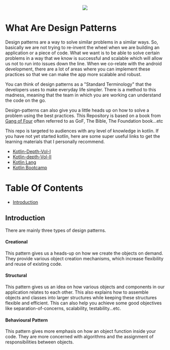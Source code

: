 <p align="center">
  <img src="https://github.com/iamjosephmj/kotlin-design-patters/blob/main/images/structures.jpg" />
</p>


# What Are Design Patterns

Design patterns are a way to solve similar problems in a similar ways. So, basically we are not trying to re-invent the 
wheel when we are building an application or a piece of code. What we want is to be able to solve certain problems in a 
way that we know is successful and scalable which will allow us not to run into issues down the line. When we co-relate 
with the android development, there are a lot of areas where you can implement these practices so that we can make the app 
more scalable and robust.

You can think of design patterns as a "Standard Terminology" that the developers uses to make everyday life simpler. There 
is a method to this madness, meaning that the team in which you are working can understand the code on the go.

Design-patterns can also give you a little heads up on how to solve a problem using the best practices. This Repository 
is based on a book from [Gang of Four](http://wiki.c2.com/?GangOfFour) often referred to as GoF, The Bible, The Foundation book...etc 

This repo is targeted to audiences with any level of knowledge in kotlin. If you have not yet started kotlin, here are 
some super useful links to get the learning materials that I personally recommend.

- [Kotlin-Depth-Vol-I](https://www.amazon.com/Kotlin-Depth-Vol-I-Comprehensive-Multi-Paradigm/dp/9389328586)
- [Kotlin-depth-Vol-II](https://www.amazon.com/Kotlin-depth-Vol-II-comprehensive-multi-paradigm/dp/9389423228)
- [Kotlin Lang](https://kotlinlang.org/docs/getting-started.html)
- [Kotlin Bootcamp](https://developer.android.com/codelabs/kotlin-bootcamp-introduction)

# Table Of Contents

* [Introduction](#Introduction)


## Introduction

There are mainly three types of design patterns.
#### Creational
This pattern gives us a heads-up on how we create the objects on demand. They provide various object creation mechanisms, which 
increase flexibility and reuse of existing code.

#### Structural 
This pattern gives us an idea on how various objects and components in our application relates to each other. This also 
explains how to assemble objects and classes into larger structures while keeping these structures flexible and efficient.
This can also help you achieve some good objectives like separation-of-concerns, scalability, testability...etc.

#### Behavioural Pattern
This pattern gives more emphasis on how an object function inside your code. They are more concerned  with algorithms 
and the assignment of responsibilities between objects. 




 
